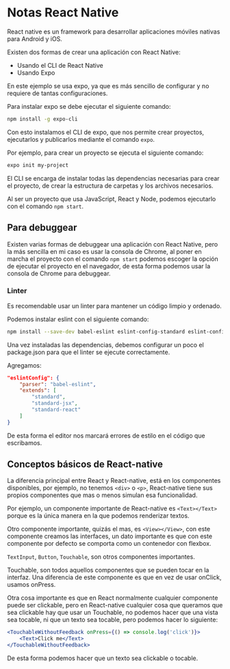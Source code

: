 # Notas React Native

React native es un framework para desarrollar aplicaciones móviles nativas para Android y iOS.

Existen dos formas de crear una aplicación con React Native:

- Usando el CLI de React Native
- Usando Expo

En este ejemplo se usa expo, ya que es más sencillo de configurar y no requiere de tantas configuraciones.

Para instalar expo se debe ejecutar el siguiente comando:

```bash
npm install -g expo-cli
```

Con esto instalamos el CLI de expo, que nos permite crear proyectos, ejecutarlos y publicarlos mediante el comando `expo`.

Por ejemplo, para crear un proyecto se ejecuta el siguiente comando:

```bash
expo init my-project
```

El CLI se encarga de instalar todas las dependencias necesarias para crear el proyecto, de crear la estructura de carpetas y los archivos necesarios.

Al ser un proyecto que usa JavaScript, React y Node, podemos ejecutarlo con el comando `npm start`.

## Para debuggear

Existen varias formas de debuggear una aplicación con React Native, pero la más sencilla en mi caso es usar la consola de Chrome, al poner en marcha el proyecto con el comando `npm start` podemos escoger la opción de ejecutar el proyecto en el navegador, de esta forma podemos usar la consola de Chrome para debuggear.

### Linter

Es recomendable usar un linter para mantener un código limpio y ordenado.

Podemos instalar eslint con el siguiente comando:

```bash
npm install --save-dev babel-eslint eslint-config-standard eslint-config-standard-jsx eslint-config-standard-react eslint-plugin-promise eslint-plugin-import eslint-plugin-node eslint-plugin-react
```

Una vez instaladas las dependencias, debemos configurar un poco el package.json para que el linter se ejecute correctamente.

Agregamos:

```json
"eslintConfig": {
    "parser": "babel-eslint",
    "extends": [
        "standard",
        "standard-jsx",
        "standard-react"
    ]
}
```

De esta forma el editor nos marcará errores de estilo en el código que escribamos.

## Conceptos básicos de React-native

La diferencia principal entre React y React-native, está en los componentes disponibles, por ejemplo, no tenemos `<div>` o `<p>`, React-native tiene sus propios componentes que mas o menos simulan esa funcionalidad.

Por ejemplo, un componente importante de React-native es `<Text></Text>` porque es la única manera en la que podemos renderizar textos.

Otro componente importante, quizás el mas, es `<View></View>`, con este componente creamos las interfaces, un dato importante es que con este componente por defecto se comporta como un contenedor con flexbox.

`TextInput`, `Button`, `Touchable`, son otros componentes importantes.

Touchable, son todos aquellos componentes que se pueden tocar en la interfaz. Una diferencia de este componente es que en vez de usar onClick, usamos onPress.

Otra cosa importante es que en React normalmente cualquier componente puede ser clickable, pero en React-native cualquier cosa que queramos que sea clickable hay que usar un Touchable, no podemos hacer que una vista sea tocable, ni que un texto sea tocable, pero podemos hacer lo siguiente:

```jsx
<TouchableWithoutFeedback onPress={() => console.log('click')}>
    <Text>Click me</Text>
</TouchableWithoutFeedback>
```

De esta forma podemos hacer que un texto sea clickable o tocable.

